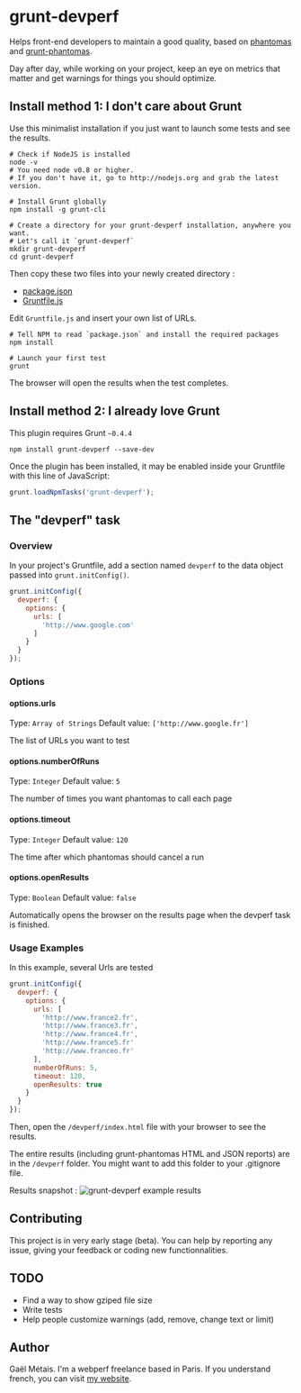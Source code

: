 # grunt-devperf

Helps front-end developers to maintain a good quality, based on [phantomas](https://github.com/macbre/phantomas) and [grunt-phantomas](https://github.com/stefanjudis/grunt-phantomas).

Day after day, while working on your project, keep an eye on metrics that matter and get warnings for things you should optimize.




## Install method 1: I don't care about Grunt

Use this minimalist installation if you just want to launch some tests and see the results.

```shell
# Check if NodeJS is installed
node -v
# You need node v0.8 or higher.
# If you don't have it, go to http://nodejs.org and grab the latest version.

# Install Grunt globally
npm install -g grunt-cli

# Create a directory for your grunt-devperf installation, anywhere you want.
# Let's call it `grunt-devperf`
mkdir grunt-devperf
cd grunt-devperf
```

Then copy these two files into your newly created directory :
 - [package.json](https://github.com/gmetais/grunt-devperf/blob/master/demo/smallest-config/package.json)
 - [Gruntfile.js](https://github.com/gmetais/grunt-devperf/blob/master/demo/smallest-config/Gruntfile.js)

 Edit `Gruntfile.js` and insert your own list of URLs.

```shell
# Tell NPM to read `package.json` and install the required packages
npm install

# Launch your first test
grunt
```

The browser will open the results when the test completes.


## Install method 2: I already love Grunt

This plugin requires Grunt `~0.4.4`

```shell
npm install grunt-devperf --save-dev
```

Once the plugin has been installed, it may be enabled inside your Gruntfile with this line of JavaScript:

```js
grunt.loadNpmTasks('grunt-devperf');
```

## The "devperf" task

### Overview
In your project's Gruntfile, add a section named `devperf` to the data object passed into `grunt.initConfig()`.

```js
grunt.initConfig({
  devperf: {
    options: {
      urls: [
        'http://www.google.com'
      ]
    }
  }
});
```

### Options

#### options.urls
Type: `Array of Strings`
Default value: `['http://www.google.fr']`

The list of URLs you want to test

#### options.numberOfRuns
Type: `Integer`
Default value: `5`

The number of times you want phantomas to call each page

#### options.timeout
Type: `Integer`
Default value: `120`

The time after which phantomas should cancel a run

#### options.openResults
Type: `Boolean`
Default value: `false`

Automatically opens the browser on the results page when the devperf task is finished.


### Usage Examples

In this example, several Urls are tested

```js
grunt.initConfig({
  devperf: {
    options: {
      urls: [
        'http://www.france2.fr',
        'http://www.france3.fr',
        'http://www.france4.fr',
        'http://www.france5.fr'
        'http://www.franceo.fr'
      ],
      numberOfRuns: 5,
      timeout: 120,
      openResults: true
    }
  }
});
```
Then, open the `/devperf/index.html` file with your browser to see the results.

The entire results (including grunt-phantomas HTML and JSON reports) are in the `/devperf` folder.
You might want to add this folder to your .gitignore file.

Results snapshot :
![grunt-devperf example results](https://raw.github.com/gmetais/grunt-devperf/master/demo/img/results.png)


## Contributing
This project is in very early stage (beta). You can help by reporting any issue, giving your feedback or coding new functionnalities.

## TODO
- Find a way to show gziped file size
- Write tests
- Help people customize warnings (add, remove, change text or limit)

## Author
Gaël Métais. I'm a webperf freelance based in Paris.
If you understand french, you can visit [my website](http://www.gaelmetais.com).
